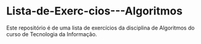 # Lista-de-Exerc-cios---Algoritmos
Este repositório é de uma lista de exercícios da disciplina de Algoritmos do curso de Tecnologia da Informação. 
